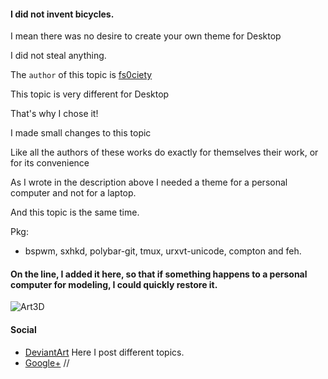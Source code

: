 #### I did not invent bicycles. 

I mean there was no desire to create your own theme for Desktop

I did not steal anything.

The ```author``` of this topic is
[fs0ciety](https://fsociety.info/)

This topic is very different for Desktop

That's why I chose it!

I made small changes to this topic

Like all the authors of these works do exactly for themselves their work, or for its convenience

As I wrote in the description above I needed a theme for a personal computer and not for a laptop.

And this topic is the same time.

Pkg: 
* bspwm, sxhkd, polybar-git, tmux, urxvt-unicode, compton and feh.

#### On the line, I added it here, so that if something happens to a personal computer for modeling, I could quickly restore it.

![Art3D](https://github.com/appath/dotfiles/blob/master/bspwm_dotfiles_clone_art3d_punk/art3d_punk.jpg)

#### Social

* [DeviantArt](http://boris241.deviantart.com/) Here I post different topics.
* [Google+](https://plus.google.com/u/0/106782122945207734872) //
